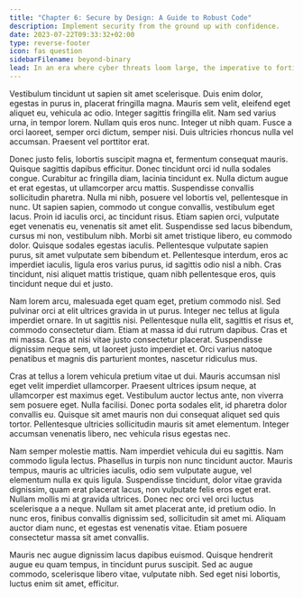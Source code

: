 ```yaml
---
title: "Chapter 6: Secure by Design: A Guide to Robust Code"
description: Implement security from the ground up with confidence.
date: 2023-07-22T09:33:32+02:00
type: reverse-footer
icon: fas question
sidebarFilename: beyond-binary
lead: In an era where cyber threats loom large, the imperative to fortify software against vulnerabilities has never been more pressing. This chapter serves as a beacon of guidance, illuminating the path to imbuing code with security from its inception, ensuring resilience in the face of adversities.
---
```

Vestibulum tincidunt ut sapien sit amet scelerisque. Duis enim dolor, egestas in purus in, placerat fringilla magna. Mauris sem velit, eleifend eget aliquet eu, vehicula ac odio. Integer sagittis fringilla elit. Nam sed varius urna, in tempor lorem. Nullam quis eros nunc. Integer ut nibh quam. Fusce a orci laoreet, semper orci dictum, semper nisi. Duis ultricies rhoncus nulla vel accumsan. Praesent vel porttitor erat.

Donec justo felis, lobortis suscipit magna et, fermentum consequat mauris. Quisque sagittis dapibus efficitur. Donec tincidunt orci id nulla sodales congue. Curabitur ac fringilla diam, lacinia tincidunt ex. Nulla dictum augue et erat egestas, ut ullamcorper arcu mattis. Suspendisse convallis sollicitudin pharetra. Nulla mi nibh, posuere vel lobortis vel, pellentesque in nunc. Ut sapien sapien, commodo ut congue convallis, vestibulum eget lacus. Proin id iaculis orci, ac tincidunt risus. Etiam sapien orci, vulputate eget venenatis eu, venenatis sit amet elit. Suspendisse sed lacus bibendum, cursus mi non, vestibulum nibh. Morbi sit amet tristique libero, eu commodo dolor. Quisque sodales egestas iaculis. Pellentesque vulputate sapien purus, sit amet vulputate sem bibendum et. Pellentesque interdum, eros ac imperdiet iaculis, ligula eros varius purus, id sagittis odio nisl a nibh. Cras tincidunt, nisi aliquet mattis tristique, quam nibh pellentesque eros, quis tincidunt neque dui et justo.

Nam lorem arcu, malesuada eget quam eget, pretium commodo nisl. Sed pulvinar orci at elit ultrices gravida in ut purus. Integer nec tellus at ligula imperdiet ornare. In ut sagittis nisi. Pellentesque nulla elit, sagittis et risus et, commodo consectetur diam. Etiam at massa id dui rutrum dapibus. Cras et mi massa. Cras at nisi vitae justo consectetur placerat. Suspendisse dignissim neque sem, ut laoreet justo imperdiet et. Orci varius natoque penatibus et magnis dis parturient montes, nascetur ridiculus mus.

Cras at tellus a lorem vehicula pretium vitae ut dui. Mauris accumsan nisl eget velit imperdiet ullamcorper. Praesent ultrices ipsum neque, at ullamcorper est maximus eget. Vestibulum auctor lectus ante, non viverra sem posuere eget. Nulla facilisi. Donec porta sodales elit, id pharetra dolor convallis eu. Quisque sit amet mauris non dui consequat aliquet sed quis tortor. Pellentesque ultricies sollicitudin mauris sit amet elementum. Integer accumsan venenatis libero, nec vehicula risus egestas nec.

Nam semper molestie mattis. Nam imperdiet vehicula dui eu sagittis. Nam commodo ligula lectus. Phasellus in turpis non nunc tincidunt auctor. Mauris tempus, mauris ac ultricies iaculis, odio sem vulputate augue, vel elementum nulla ex quis ligula. Suspendisse tincidunt, dolor vitae gravida dignissim, quam erat placerat lacus, non vulputate felis eros eget erat. Nullam mollis mi at gravida ultrices. Donec nec orci vel orci luctus scelerisque a a neque. Nullam sit amet placerat ante, id pretium odio. In nunc eros, finibus convallis dignissim sed, sollicitudin sit amet mi. Aliquam auctor diam nunc, et egestas est venenatis vitae. Etiam posuere consectetur massa sit amet convallis.

Mauris nec augue dignissim lacus dapibus euismod. Quisque hendrerit augue eu quam tempus, in tincidunt purus suscipit. Sed ac augue commodo, scelerisque libero vitae, vulputate nibh. Sed eget nisi lobortis, luctus enim sit amet, efficitur.